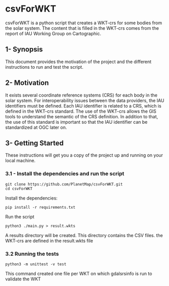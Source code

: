 # csvForWKT

csvForWKT is a python script that creates a WKT-crs for some bodies from the solar system. The content
that is filled in the WKT-crs comes from the report of IAU Working Group on Cartographic.


## 1- Synopsis

This document provides the motivation of the project and the different instructions to run and test the script. 

## 2- Motivation

It exists several coordinate reference systems (CRS) for each body in the solar system. For interoperability 
issues between the data providers, the IAU identifiers must be defined. Each IAU identifier is related to a 
CRS, which is defined in the WKT-crs standard. The use of the WKT-crs allows the GIS tools to understand the 
semantic of the CRS definition. In addition to that, the use of this standard is important so that the IAU identifier can be standardized at OGC later on.

## 3- Getting Started

These instructions will get you a copy of the project up and running on your local machine.


### 3.1 - Install the dependencies and run the script


```
git clone https://github.com/PlanetMap/csvForWKT.git 
cd csvForWKT
```

Install the dependencies:

```
pip install -r requirements.txt
```

Run the script

```
python3 ./main.py > result.wkts
```

A results directory will be created. This directory contains the CSV files. the WKT-crs are defined in the 
result.wkts file

### 3.2 Running the tests

```
python3 -m unittest -v test
```

This command created one file per WKT on which gdalsrsinfo is run to validate the WKT
